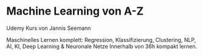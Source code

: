 # Machine Learning von A-Z
Udemy Kurs von Jannis Seemann

Maschinelles Lernen komplett: Regression, Klassifizierung, Clustering, NLP, AI, KI, Deep Learning & Neuronale Netze
Innerhalb von 36h kompakt lernen. 